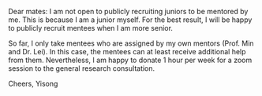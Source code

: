 Dear mates:
I am not open to publicly recruiting juniors to be mentored by me. This is because I am a junior myself. For the best result, I will be happy to publicly recruit mentees when I am more senior.

So far, I only take mentees who are assigned by my own mentors (Prof. Min and Dr. Lei). In this case, the mentees can at least receive additional help from them.
Nevertheless, I am happy to donate 1 hour per week for a zoom session to the general research consultation.

Cheers,
Yisong